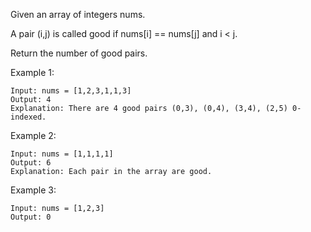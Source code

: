Given an array of integers nums.

A pair (i,j) is called good if nums[i] == nums[j] and i < j.

Return the number of good pairs. 

Example 1:

````
Input: nums = [1,2,3,1,1,3]
Output: 4
Explanation: There are 4 good pairs (0,3), (0,4), (3,4), (2,5) 0-indexed.
````

Example 2:

````
Input: nums = [1,1,1,1]
Output: 6
Explanation: Each pair in the array are good.
````
Example 3:

````
Input: nums = [1,2,3]
Output: 0
````

